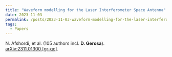 ```yaml
---
title: "Waveform modelling for the Laser Interferometer Space Antenna"
date: 2023-11-03
permalink: /posts/2023-11-03-waveform-modelling-for-the-laser-interferometer-space-antenna
tags:
  - Papers
---
```






N. Afshordi, et al. (105 authors incl. **D. Gerosa**).\
[arXiv:2311.01300 [gr-qc]](https://arxiv.org/abs/2311.01300).